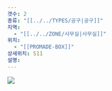 ```yaml
---
갯수: 2
종류: "[[../../TYPES/공구|공구]]"
지역:
  - "[[../../ZONE/사무실|사무실]]"
위치:
  - "[[PROMADE-BOX]]"
상세위치: S11
설명:
---
```

![](http://192.168.50.22/devices/241123_IMG_0051.jpg)
